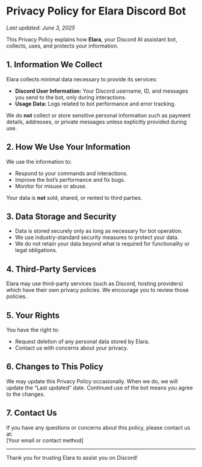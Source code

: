 # Privacy Policy for Elara Discord Bot

_Last updated: June 3, 2025_

This Privacy Policy explains how **Elara**, your Discord AI assistant bot, collects, uses, and protects your information.

## 1. Information We Collect

Elara collects minimal data necessary to provide its services:

- **Discord User Information:** Your Discord username, ID, and messages you send to the bot, only during interactions.
- **Usage Data:** Logs related to bot performance and error tracking.

We do **not** collect or store sensitive personal information such as payment details, addresses, or private messages unless explicitly provided during use.

## 2. How We Use Your Information

We use the information to:

- Respond to your commands and interactions.
- Improve the bot’s performance and fix bugs.
- Monitor for misuse or abuse.

Your data is **not** sold, shared, or rented to third parties.

## 3. Data Storage and Security

- Data is stored securely only as long as necessary for bot operation.
- We use industry-standard security measures to protect your data.
- We do not retain your data beyond what is required for functionality or legal obligations.

## 4. Third-Party Services

Elara may use third-party services (such as Discord, hosting providers) which have their own privacy policies. We encourage you to review those policies.

## 5. Your Rights

You have the right to:

- Request deletion of any personal data stored by Elara.
- Contact us with concerns about your privacy.

## 6. Changes to This Policy

We may update this Privacy Policy occasionally. When we do, we will update the “Last updated” date. Continued use of the bot means you agree to the changes.

## 7. Contact Us

If you have any questions or concerns about this policy, please contact us at:  
[Your email or contact method]

---

Thank you for trusting Elara to assist you on Discord!
